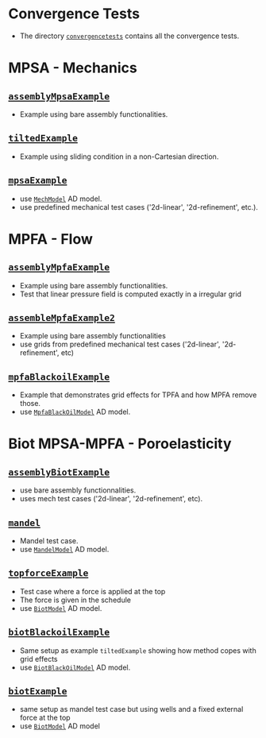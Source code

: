 

# Convergence Tests

-   The directory [`convergencetests`](convergencetests.m) contains all the convergence tests.


# MPSA - Mechanics


## [`assemblyMpsaExample`](assemblyBiotExample.m)

-   Example using bare assembly functionalities.


## [`tiltedExample`](tiltedExample.m)

-   Example using sliding condition in a non-Cartesian direction.


## [`mpsaExample`](mpsaExample.m)

-   use [`MechModel`](../models/MechModel.m) AD model.
-   use predefined mechanical test cases ('2d-linear', '2d-refinement', etc.).


# MPFA - Flow


## [`assemblyMpfaExample`](assemblyMpfaExample.m)

-   Example using bare assembly functionalities.
-   Test that linear pressure field is computed exactly in a irregular grid


## [`assembleMpfaExample2`](assembleMpfaExample2.m)

-   Example using bare assembly functionalities
-   use grids from predefined mechanical test cases ('2d-linear', '2d-refinement', etc)


## [`mpfaBlackoilExample`](mpfaBlackoilExample.m)

-   Example that demonstrates grid effects for TPFA and how MPFA remove those.
-   use [`MpfaBlackOilModel`](../models/MpfaBlackOilModel.m) AD model.


# Biot MPSA-MPFA - Poroelasticity


## [`assemblyBiotExample`](assemblyBiotExample.m)

-   use bare assembly functionnalities.
-   uses mech test cases ('2d-linear', '2d-refinement', etc).


## [`mandel`](mandel.m)

-   Mandel test case.
-   use [`MandelModel`](file:///home/xavier/Matlab/Projects/project-mpsaw/models/MandelModel.m) AD model.


## [`topforceExample`](topforceExample.m)

-   Test case where a force is applied at the top
-   The force is given in the schedule
-   use [`BiotModel`](../models/BiotModel.m) AD model.


## [`biotBlackoilExample`](biotBlackoilExample.m)

-   Same setup as example `tiltedExample` showing how method copes with grid effects
-   use [`BiotBlackOilModel`](../models/BiotBlackOilModel.m) AD model.


## [`biotExample`](biotExample.m)

-   same setup as mandel test case but using wells and a fixed external force at the top
-   use [`BiotModel`](../models/BiotModel.m) AD model

